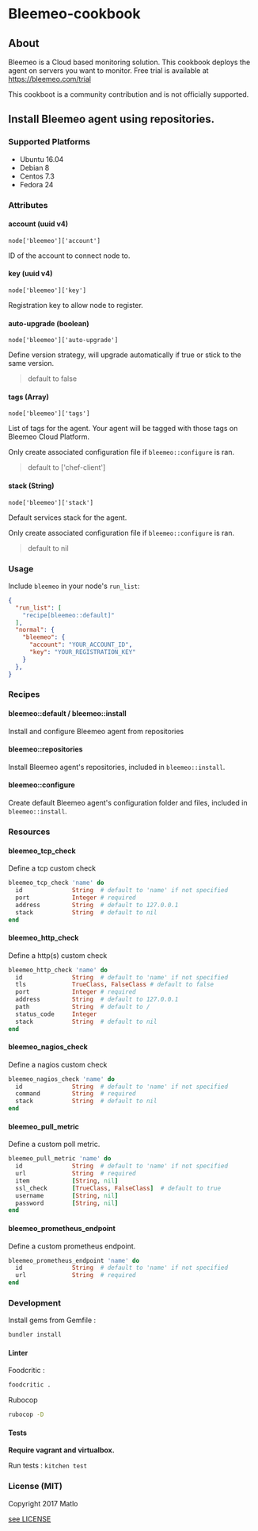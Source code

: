 Bleemeo-cookbook
===

About
---

Bleemeo is a Cloud based monitoring solution. This cookbook deploys the agent
on servers you want to monitor. Free trial is available at https://bleemeo.com/trial

This cookboot is a community contribution and is not officially supported.


Install Bleemeo agent using repositories.
---

### Supported Platforms

- Ubuntu 16.04
- Debian 8
- Centos 7.3
- Fedora 24

### Attributes

#### account (uuid v4)

`node['bleemeo']['account']`

ID of the account to connect node to.

#### key (uuid v4)

`node['bleemeo']['key']`

Registration key to allow node to register.

#### auto-upgrade (boolean)

`node['bleemeo']['auto-upgrade']`

Define version strategy, will upgrade automatically if true or stick to the same
version.

> default to false

#### tags (Array)

`node['bleemeo']['tags']`

List of tags for the agent. Your agent will be tagged with those tags on Bleemeo Cloud Platform.

Only create associated configuration file if `bleemeo::configure` is ran.

> default to ['chef-client']

#### stack (String)

`node['bleemeo']['stack']`

Default services stack for the agent.

Only create associated configuration file if `bleemeo::configure` is ran.

> default to nil

### Usage

Include `bleemeo` in your node's `run_list`:

```json
{
  "run_list": [
    "recipe[bleemeo::default]"
  ],
  "normal": {
    "bleemeo": {
      "account": "YOUR_ACCOUNT_ID",
      "key": "YOUR_REGISTRATION_KEY"
    }
  },
}
```

### Recipes

#### bleemeo::default / bleemeo::install

Install and configure Bleemeo agent from repositories

#### bleemeo::repositories

Install Bleemeo agent's repositories, included in `bleemeo::install`.

#### bleemeo::configure

Create default Bleemeo agent's configuration folder and files, included in `bleemeo::install`.

### Resources

#### bleemeo_tcp_check

Define a tcp custom check

```ruby
bleemeo_tcp_check 'name' do
  id              String  # default to 'name' if not specified
  port            Integer # required
  address         String  # default to 127.0.0.1
  stack           String  # default to nil
end
```

#### bleemeo_http_check

Define a http(s) custom check

```ruby
bleemeo_http_check 'name' do
  id              String  # default to 'name' if not specified
  tls             TrueClass, FalseClass # default to false
  port            Integer # required
  address         String  # default to 127.0.0.1
  path            String  # default to /
  status_code     Integer
  stack           String  # default to nil
end
```

#### bleemeo_nagios_check

Define a nagios custom check

```ruby
bleemeo_nagios_check 'name' do
  id              String  # default to 'name' if not specified
  command         String  # required
  stack           String  # default to nil
end
```

#### bleemeo_pull_metric

Define a custom poll metric.

```ruby
bleemeo_pull_metric 'name' do
  id              String  # default to 'name' if not specified
  url             String  # required
  item            [String, nil]
  ssl_check       [TrueClass, FalseClass]  # default to true
  username        [String, nil]
  password        [String, nil]
end
```

#### bleemeo_prometheus_endpoint

Define a custom prometheus endpoint.

```ruby
bleemeo_prometheus_endpoint 'name' do
  id              String  # default to 'name' if not specified
  url             String  # required
end
```

### Development

Install gems from Gemfile :

```sh
bundler install
```

#### Linter

Foodcritic :

```sh
foodcritic .
```

Rubocop

```sh
rubocop -D
```

#### Tests

**Require vagrant and virtualbox.**

Run tests : `kitchen test`

### License (MIT)

Copyright 2017 Matlo

[see LICENSE](./LICENSSE)
